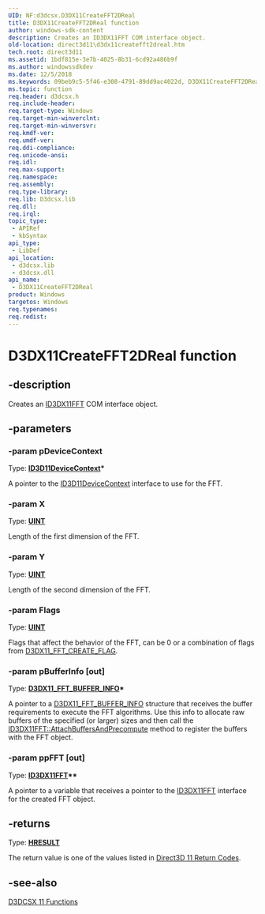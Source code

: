 ```yaml
---
UID: NF:d3dcsx.D3DX11CreateFFT2DReal
title: D3DX11CreateFFT2DReal function
author: windows-sdk-content
description: Creates an ID3DX11FFT COM interface object.
old-location: direct3d11\d3dx11createfft2dreal.htm
tech.root: direct3d11
ms.assetid: 1bdf815e-3e7b-4025-8b31-6cd92a486b9f
ms.author: windowssdkdev
ms.date: 12/5/2018
ms.keywords: 09beb9c5-5f46-e308-4791-89dd9ac4022d, D3DX11CreateFFT2DReal, D3DX11CreateFFT2DReal function [Direct3D 11], d3dcsx/D3DX11CreateFFT2DReal, direct3d11.d3dx11createfft2dreal
ms.topic: function
req.header: d3dcsx.h
req.include-header: 
req.target-type: Windows
req.target-min-winverclnt: 
req.target-min-winversvr: 
req.kmdf-ver: 
req.umdf-ver: 
req.ddi-compliance: 
req.unicode-ansi: 
req.idl: 
req.max-support: 
req.namespace: 
req.assembly: 
req.type-library: 
req.lib: D3dcsx.lib
req.dll: 
req.irql: 
topic_type:
 - APIRef
 - kbSyntax
api_type:
 - LibDef
api_location:
 - d3dcsx.lib
 - d3dcsx.dll
api_name:
 - D3DX11CreateFFT2DReal
product: Windows
targetos: Windows
req.typenames: 
req.redist: 
---
```


# D3DX11CreateFFT2DReal function


## -description


Creates an <a href="https://msdn.microsoft.com/6979aea4-5121-4a65-85f6-4b5753083715">ID3DX11FFT</a> COM interface object.


## -parameters




### -param pDeviceContext

Type: <b><a href="https://msdn.microsoft.com/afb32c09-77f2-4c33-bd93-8dce92a2e45e">ID3D11DeviceContext</a>*</b>

A pointer to the <a href="https://msdn.microsoft.com/afb32c09-77f2-4c33-bd93-8dce92a2e45e">ID3D11DeviceContext</a> interface to use for the FFT.


### -param X

Type: <b><a href="https://msdn.microsoft.com/4553cafc-450e-4493-a4d4-cb6e2f274d46">UINT</a></b>

Length of the first dimension of the FFT.


### -param Y

Type: <b><a href="https://msdn.microsoft.com/4553cafc-450e-4493-a4d4-cb6e2f274d46">UINT</a></b>

Length of the second dimension of the FFT.


### -param Flags

Type: <b><a href="https://msdn.microsoft.com/4553cafc-450e-4493-a4d4-cb6e2f274d46">UINT</a></b>

Flags that affect the behavior of the FFT, can be 0 or a combination of flags from <a href="https://msdn.microsoft.com/0e7eab8d-bbc5-4704-aa92-35de4a1eda28">D3DX11_FFT_CREATE_FLAG</a>.


### -param pBufferInfo [out]

Type: <b><a href="https://msdn.microsoft.com/18db9e61-f1bc-4c70-8b2c-37305d9ac479">D3DX11_FFT_BUFFER_INFO</a>*</b>

A pointer to a <a href="https://msdn.microsoft.com/18db9e61-f1bc-4c70-8b2c-37305d9ac479">D3DX11_FFT_BUFFER_INFO</a> structure that receives the buffer requirements to execute the FFT algorithms. Use this info to allocate raw buffers of the specified (or larger) sizes and then call the <a href="https://msdn.microsoft.com/50c714fc-91fb-4a7d-a430-40ff221a1a14">ID3DX11FFT::AttachBuffersAndPrecompute</a> method to register the buffers with the FFT object.


### -param ppFFT [out]

Type: <b><a href="https://msdn.microsoft.com/6979aea4-5121-4a65-85f6-4b5753083715">ID3DX11FFT</a>**</b>

A pointer to a variable that receives a pointer to the <a href="https://msdn.microsoft.com/6979aea4-5121-4a65-85f6-4b5753083715">ID3DX11FFT</a> interface for the created FFT object.


## -returns



Type: <b><a href="https://msdn.microsoft.com/en-us/library/Hh437604(v=VS.85).aspx">HRESULT</a></b>

The return value is one of the values listed in <a href="https://msdn.microsoft.com/c0856a58-b760-44e5-8acf-145720b403d1">Direct3D 11 Return Codes</a>.




## -see-also




<a href="https://msdn.microsoft.com/426A132F-E398-473E-BD4E-3D1B4EC92E3F">D3DCSX 11 Functions</a>
 

 

